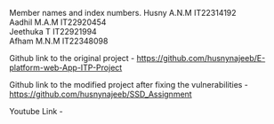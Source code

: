 Member names and index numbers. 
Husny A.N.M 	IT22314192 	 
Aadhil M.A.M 	IT22920454 	
Jeethuka T	    IT22921994 	
Afham M.N.M 	IT22348098 	


Github link to the original project - https://github.com/husnynajeeb/E-platform-web-App-ITP-Project


Github link to the modified project after fixing the vulnerabilities -https://github.com/husnynajeeb/SSD_Assignment


Youtube Link - 
